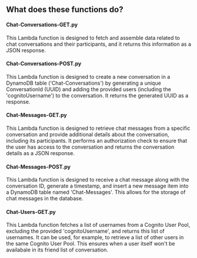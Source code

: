 ## What does these functions do?

#### Chat-Conversations-GET.py
This Lambda function is designed to fetch and assemble data related to chat conversations and their participants, and it returns this information as a JSON response.

#### Chat-Conversations-POST.py
This Lambda function is designed to create a new conversation in a DynamoDB table ('Chat-Conversations') by generating a unique ConversationId (UUID) and adding the provided users (including the 'cognitoUsername') to the conversation. It returns the generated UUID as a response.

#### Chat-Messages-GET.py
This Lambda function is designed to retrieve chat messages from a specific conversation and provide additional details about the conversation, including its participants. It performs an authorization check to ensure that the user has access to the conversation and returns the conversation details as a JSON response.

#### Chat-Messages-POST.py
This Lambda function is designed to receive a chat message along with the conversation ID, generate a timestamp, and insert a new message item into a DynamoDB table named 'Chat-Messages'. This allows for the storage of chat messages in the database.

#### Chat-Users-GET.py
This Lambda function fetches a list of usernames from a Cognito User Pool, excluding the provided 'cognitoUsername', and returns this list of usernames. It can be used, for example, to retrieve a list of other users in the same Cognito User Pool. This ensures when a user itself won't be availabale in its friend list of conversation.